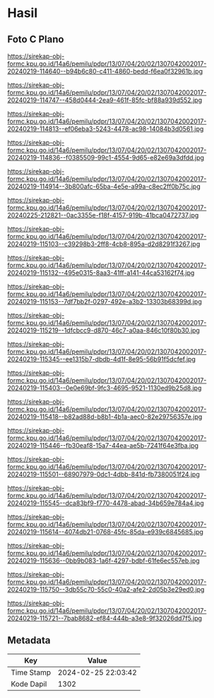 # Hasil

## Foto C Plano

https://sirekap-obj-formc.kpu.go.id/14a6/pemilu/pdpr/13/07/04/20/02/1307042002017-20240219-114640--b94b6c80-c411-4860-bedd-f6ea0f32961b.jpg

https://sirekap-obj-formc.kpu.go.id/14a6/pemilu/pdpr/13/07/04/20/02/1307042002017-20240219-114747--458d0444-2ea9-461f-85fc-bf88a939d552.jpg

https://sirekap-obj-formc.kpu.go.id/14a6/pemilu/pdpr/13/07/04/20/02/1307042002017-20240219-114813--ef06eba3-5243-4478-ac98-14084b3d0561.jpg

https://sirekap-obj-formc.kpu.go.id/14a6/pemilu/pdpr/13/07/04/20/02/1307042002017-20240219-114836--f0385509-99c1-4554-9d65-e82e69a3dfdd.jpg

https://sirekap-obj-formc.kpu.go.id/14a6/pemilu/pdpr/13/07/04/20/02/1307042002017-20240219-114914--3b800afc-65ba-4e5e-a99a-c8ec2ff0b75c.jpg

https://sirekap-obj-formc.kpu.go.id/14a6/pemilu/pdpr/13/07/04/20/02/1307042002017-20240225-212821--0ac3355e-f18f-4157-919b-41bca0472737.jpg

https://sirekap-obj-formc.kpu.go.id/14a6/pemilu/pdpr/13/07/04/20/02/1307042002017-20240219-115103--c39298b3-2ff8-4cb8-895a-d2d8291f3267.jpg

https://sirekap-obj-formc.kpu.go.id/14a6/pemilu/pdpr/13/07/04/20/02/1307042002017-20240219-115132--495e0315-8aa3-41ff-a141-44ca53162f74.jpg

https://sirekap-obj-formc.kpu.go.id/14a6/pemilu/pdpr/13/07/04/20/02/1307042002017-20240219-115153--7df7bb2f-0297-492e-a3b2-13303b68399d.jpg

https://sirekap-obj-formc.kpu.go.id/14a6/pemilu/pdpr/13/07/04/20/02/1307042002017-20240219-115219--1dfcbcc9-d870-46c7-a0aa-846c10f80b30.jpg

https://sirekap-obj-formc.kpu.go.id/14a6/pemilu/pdpr/13/07/04/20/02/1307042002017-20240219-115345--ee1315b7-dbdb-4d1f-8e95-56b91f5dcfef.jpg

https://sirekap-obj-formc.kpu.go.id/14a6/pemilu/pdpr/13/07/04/20/02/1307042002017-20240219-115403--0e0e69bf-9fc3-4695-9521-1130ed9b25d8.jpg

https://sirekap-obj-formc.kpu.go.id/14a6/pemilu/pdpr/13/07/04/20/02/1307042002017-20240219-115418--b82ad88d-b8b1-4b1a-aec0-82e29756357e.jpg

https://sirekap-obj-formc.kpu.go.id/14a6/pemilu/pdpr/13/07/04/20/02/1307042002017-20240219-115446--fb30eaf8-15a7-44ea-ae5b-7241f64e3fba.jpg

https://sirekap-obj-formc.kpu.go.id/14a6/pemilu/pdpr/13/07/04/20/02/1307042002017-20240219-115501--68907979-0dc1-4dbb-841d-fb7380051f24.jpg

https://sirekap-obj-formc.kpu.go.id/14a6/pemilu/pdpr/13/07/04/20/02/1307042002017-20240219-115545--dca83bf9-f770-4478-abad-34b659e784a4.jpg

https://sirekap-obj-formc.kpu.go.id/14a6/pemilu/pdpr/13/07/04/20/02/1307042002017-20240219-115614--4074db21-0768-45fc-85da-e939c6845685.jpg

https://sirekap-obj-formc.kpu.go.id/14a6/pemilu/pdpr/13/07/04/20/02/1307042002017-20240219-115636--0bb9b083-1a6f-4297-bdbf-61fe6ec557eb.jpg

https://sirekap-obj-formc.kpu.go.id/14a6/pemilu/pdpr/13/07/04/20/02/1307042002017-20240219-115750--3db55c70-55c0-40a2-afe2-2d05b3e29ed0.jpg

https://sirekap-obj-formc.kpu.go.id/14a6/pemilu/pdpr/13/07/04/20/02/1307042002017-20240219-115721--7bab8682-ef84-444b-a3e8-9f32026dd7f5.jpg


## Metadata

| Key        | Value               |
| ---------- | ------------------- |
| Time Stamp | 2024-02-25 22:03:42 |
| Kode Dapil | 1302                |



